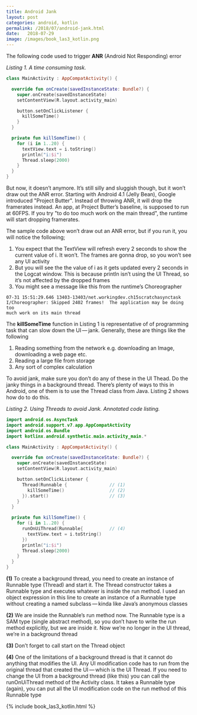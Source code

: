 ```yaml
---
title: Android Jank
layout: post
categories: android, kotlin
permalink: /2018/07/android-jank.html
date:   2018-07-29 
image: /images/book_las3_kotlin.png
---
```


The following code used to trigger **ANR** (Android Not Responding) error

_Listing 1. A time consuming task._
```kotlin  
class MainActivity : AppCompatActivity() {

  override fun onCreate(savedInstanceState: Bundle?) {
    super.onCreate(savedInstanceState)
    setContentView(R.layout.activity_main)

    button.setOnClickListener {
      killSomeTime()
    }
  }

  private fun killSomeTime() {
    for (i in 1..20) {
      textView.text = i.toString()
      println("i:$i")
      Thread.sleep(2000)
    }
  }
}
```

But now, it doesn’t anymore. It’s still silly and sluggish though, but it won’t draw out the ANR error. Starting with Android 4.1 (Jelly Bean), Google introduced "Project Butter". Instead of throwing ANR, it will drop the framerates instead. An app, at Project Butter’s baseline, is supposed to run at 60FPS. If you try "to do too much work on the main thread", the runtime will start dropping framerates.

The sample code above won’t draw out an ANR error, but if you run it, you will notice the following;

1. You expect that the TextView will refresh every 2 seconds to show the current value of i. It won’t. The frames are gonna drop, so you won’t see any UI activity
2. But you will see the the value of i as it gets updated every 2 seconds in the Logcat window. This is because println isn’t using the UI Thread, so it’s not affected by the dropped frames
3. You might see a message like this from the runtime’s Choreographer
```
07-31 15:51:29.646 13403-13403/net.workingdev.ch15scratchasynctask
I/Choreographer: Skipped 2402 frames!  The application may be doing too 
much work on its main thread
```

The **killSomeTime** function in Listing 1 is representative of of programming task that can slow down the UI — jank. Generally, these are things like the following

1. Reading something from the network e.g. downloading an Image, downloading a web page etc.
2. Reading a large file from storage
3. Any sort of complex calculation

To avoid jank, make sure you don’t do any of these in the UI Thead. Do the janky things in a background thread. There’s plenty of ways to this in Android, one of them is to use the Thread class from Java. Listing 2 shows how do to do this.

_Listing 2. Using Threads to avoid Jank. Annotated code listing._
```kotlin
import android.os.AsyncTask
import android.support.v7.app.AppCompatActivity
import android.os.Bundle
import kotlinx.android.synthetic.main.activity_main.*

class MainActivity : AppCompatActivity() {

  override fun onCreate(savedInstanceState: Bundle?) {
    super.onCreate(savedInstanceState)
    setContentView(R.layout.activity_main)

    button.setOnClickListener {
      Thread(Runnable {                // (1)
        killSomeTime()                 // (2)
      }).start()                       // (3)
    }
  }

  private fun killSomeTime() {
    for (i in 1..20) {
      runOnUiThread(Runnable{          // (4)
        textView.text = i.toString()
      })
      println("i:$i")
      Thread.sleep(2000)
    }
  }
}
```

**(1)** To create a background thread, you need to create an instance of Runnable type (Thread) and start it. The Thread constructor takes a Runnable type and executes whatever is inside the run method. I used an object expression in this line to create an instance of a Runnable type without creating a named subclass — kinda like Java’s anonymous classes

**(2)** We are inside the Runnable’s run method now. The Runnable type is a SAM type (single abstract method), so you don’t have to write the run method explicitly, but we are inside it. Now we’re no longer in the UI thread, we’re in a background thread

**(3)** Don’t forget to call start on the Thread object

**(4)** One of the limitations of a background thread is that it cannot do anything that modifies the UI. Any UI modification code has to run from the original thread that created the UI — which is the UI Thread. If you need to change the UI from a background thread (like this) you can call the runOnUiThread method of the Activity class. It takes a Runnable type (again), you can put all the UI modification code on the run method of this Runnable type
 

{% include book_las3_kotlin.html %}